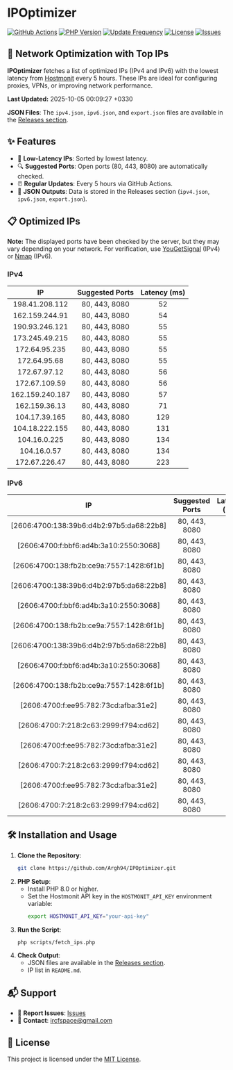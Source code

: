 # IPOptimizer

[![GitHub Actions](https://github.com/Argh94/IPOptimizer/workflows/IPOptimizer/badge.svg)](https://github.com/Argh94/IPOptimizer/actions)
[![PHP Version](https://img.shields.io/badge/PHP-8.0-blue)](https://www.php.net)
[![Update Frequency](https://img.shields.io/badge/Updates-Every%205%20Hours-green)](https://github.com/Argh94/IPOptimizer)
[![License](https://img.shields.io/badge/License-MIT-yellow)](https://opensource.org/licenses/MIT)
[![Issues](https://img.shields.io/github/issues/Argh94/IPOptimizer)](https://github.com/Argh94/IPOptimizer/issues)

## 🚀 Network Optimization with Top IPs

**IPOptimizer** fetches a list of optimized IPs (IPv4 and IPv6) with the lowest latency from [Hostmonit](https://hostmonit.com/) every 5 hours. These IPs are ideal for configuring proxies, VPNs, or improving network performance.

**Last Updated:** 2025-10-05 00:09:27 +0330

**JSON Files**: The `ipv4.json`, `ipv6.json`, and `export.json` files are available in the [Releases section](https://github.com/Argh94/IPOptimizer/releases).

## ✨ Features
- 📡 **Low-Latency IPs**: Sorted by lowest latency.
- 🔍 **Suggested Ports**: Open ports (80, 443, 8080) are automatically checked.
- ⏰ **Regular Updates**: Every 5 hours via GitHub Actions.
- 📄 **JSON Outputs**: Data is stored in the Releases section (`ipv4.json`, `ipv6.json`, `export.json`).

## 📋 Optimized IPs

**Note:** The displayed ports have been checked by the server, but they may vary depending on your network. For verification, use [YouGetSignal](https://www.yougetsignal.com/tools/open-ports/) (IPv4) or [Nmap](https://nmap.org/) (IPv6).

### IPv4
| IP | Suggested Ports | Latency (ms) |
|:---:|:---------------:|:------------:|
| 198.41.208.112 | 80, 443, 8080 | 52 |
| 162.159.244.91 | 80, 443, 8080 | 54 |
| 190.93.246.121 | 80, 443, 8080 | 55 |
| 173.245.49.215 | 80, 443, 8080 | 55 |
| 172.64.95.235 | 80, 443, 8080 | 55 |
| 172.64.95.68 | 80, 443, 8080 | 55 |
| 172.67.97.12 | 80, 443, 8080 | 56 |
| 172.67.109.59 | 80, 443, 8080 | 56 |
| 162.159.240.187 | 80, 443, 8080 | 57 |
| 162.159.36.13 | 80, 443, 8080 | 71 |
| 104.17.39.165 | 80, 443, 8080 | 129 |
| 104.18.222.155 | 80, 443, 8080 | 131 |
| 104.16.0.225 | 80, 443, 8080 | 134 |
| 104.16.0.57 | 80, 443, 8080 | 134 |
| 172.67.226.47 | 80, 443, 8080 | 223 |

### IPv6
| IP | Suggested Ports | Latency (ms) |
|:---:|:---------------:|:------------:|
| [2606:4700:138:39b6:d4b2:97b5:da68:22b8] | 80, 443, 8080 | 3 |
| [2606:4700:f:bbf6:ad4b:3a10:2550:3068] | 80, 443, 8080 | 3 |
| [2606:4700:138:fb2b:ce9a:7557:1428:6f1b] | 80, 443, 8080 | 3 |
| [2606:4700:138:39b6:d4b2:97b5:da68:22b8] | 80, 443, 8080 | 3 |
| [2606:4700:f:bbf6:ad4b:3a10:2550:3068] | 80, 443, 8080 | 3 |
| [2606:4700:138:fb2b:ce9a:7557:1428:6f1b] | 80, 443, 8080 | 3 |
| [2606:4700:138:39b6:d4b2:97b5:da68:22b8] | 80, 443, 8080 | 3 |
| [2606:4700:f:bbf6:ad4b:3a10:2550:3068] | 80, 443, 8080 | 3 |
| [2606:4700:138:fb2b:ce9a:7557:1428:6f1b] | 80, 443, 8080 | 3 |
| [2606:4700:f:ee95:782:73cd:afba:31e2] | 80, 443, 8080 | 4 |
| [2606:4700:7:218:2c63:2999:f794:cd62] | 80, 443, 8080 | 4 |
| [2606:4700:f:ee95:782:73cd:afba:31e2] | 80, 443, 8080 | 4 |
| [2606:4700:7:218:2c63:2999:f794:cd62] | 80, 443, 8080 | 4 |
| [2606:4700:f:ee95:782:73cd:afba:31e2] | 80, 443, 8080 | 4 |
| [2606:4700:7:218:2c63:2999:f794:cd62] | 80, 443, 8080 | 4 |

## 🛠️ Installation and Usage
1. **Clone the Repository**:
   ```bash
   git clone https://github.com/Argh94/IPOptimizer.git
   ```
2. **PHP Setup**:
   - Install PHP 8.0 or higher.
   - Set the Hostmonit API key in the `HOSTMONIT_API_KEY` environment variable:
     ```bash
     export HOSTMONIT_API_KEY="your-api-key"
     ```
3. **Run the Script**:
   ```bash
   php scripts/fetch_ips.php
   ```
4. **Check Output**:
   - JSON files are available in the [Releases section](https://github.com/Argh94/IPOptimizer/releases).
   - IP list in `README.md`.

## 📬 Support
- 🐛 **Report Issues**: [Issues](https://github.com/Argh94/IPOptimizer/issues)
- 📧 **Contact**: [ircfspace@gmail.com](mailto:ircfspace@gmail.com)

## 📄 License
This project is licensed under the [MIT License](https://github.com/Argh94/HandWave/blob/main/LICENCE).
